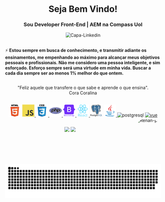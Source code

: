 <h1 align="center"><strong>Seja Bem Vindo!</strong></h1>
<h3 align="center">Sou Developer Front-End | AEM na Compass Uol</h3>
<div align = "center">
<img width="1325" alt="Capa-Linkedin" src="https://github.com/user-attachments/assets/a06c8f8f-e6fe-41d4-b688-c59b6acd32cb">
</div><br>

⚡ **Estou sempre em busca de conhecimento,  e transmitir adiante os ensinamentos, me empenhando ao máximo para alcançar meus objetivos pessoais e profissionais. Não me considero uma pessoa inteligente, e sim esforçado. Esforço sempre será uma virtude em minha vida. Buscar a cada dia sempre ser ao menos 1% melhor do que ontem.**

##

<p align="center"> "Feliz aquele que transfere o que sabe e aprende o que ensina".<br>
    Cora Coralina
 </p>
 
##
  

<div align = "center">
<img src="https://raw.githubusercontent.com/devicons/devicon/master/icons/html5/html5-original-wordmark.svg" alt="html5" width="40" height="40"/> </a> <a href="https://www.java.com" target="_blank"> 
<a href="https://developer.mozilla.org/en-US/docs/Web/JavaScript" target="_blank"> <img src="https://raw.githubusercontent.com/devicons/devicon/master/icons/javascript/javascript-original.svg" alt="javascript" width="40" height="40"/> </a> 
<a href="https://www.w3schools.com/css/" target="_blank"> <img src="https://raw.githubusercontent.com/devicons/devicon/master/icons/css3/css3-original-wordmark.svg" alt="css3" width="40" height="40"/> </a>
<a href="https://www.php.net" target="_blank"> <img src="https://raw.githubusercontent.com/devicons/devicon/master/icons/php/php-original.svg" alt="php" width="40" height="40"/> </a> 
  <a href="https://getbootstrap.com" target="_blank"> 
<img src="https://raw.githubusercontent.com/devicons/devicon/master/icons/bootstrap/bootstrap-plain-wordmark.svg" alt="bootstrap" width="40" height="40"/> </a> 
<a href="https://reactjs.org/" target="_blank"> <img src="https://raw.githubusercontent.com/devicons/devicon/master/icons/react/react-original-wordmark.svg" alt="react" width="40" height="40"/> </a> 
<img src="https://raw.githubusercontent.com/devicons/devicon/master/icons/postgresql/postgresql-original-wordmark.svg" alt="postgresql" width="40" height="40"/> </a> 
<a href="https://www.java.com" target="_blank"> <img src="https://raw.githubusercontent.com/devicons/devicon/master/icons/java/java-original.svg" alt="java" width="40" height="40"/> </a> 
<img src="https://user-images.githubusercontent.com/36648528/153305648-c9dccc2f-a205-4cef-8c40-dea62f59d813.png" alt="postgresql" width="40" height="40"/> </a> 
<a href="https://user-images.githubusercontent.com/36648528/153305648-c9dccc2f-a205-4cef-8c40-dea62f59d813.png" alt="java" width="40" height="40"/> </a> 
  <img align="right" alt="Renan-pic" height="150" style="border-radius:50px;" src="https://user-images.githubusercontent.com/36648528/138820416-d6c4e2a1-9a92-4055-b0dd-af8df3a5d9be.png">
<a href="https://vuejs.org/" target="_blank"> <img src="https://github.com/renanacosta/Ordenacao/assets/36648528/a63cedd0-ec99-48bb-b859-a97c6bb8d463" alt="vue" width="40" height="40"/> </a>
 </div>
 
 ##
 
 
<div align = "center">
    <a href="https://www.linkedin.com/in/renan-acosta/" target="_blank"><img src="https://img.shields.io/badge/-LinkedIn-%230077B5?style=for-the-badge&logo=linkedin&logoColor=white" target="_blank"></a>
    <a href = "mailto:renangomesacosta@gmail.com"><img src="https://img.shields.io/badge/Gmail-D14836?style=for-the-badge&logo=gmail&logoColor=white" target="_blank"></a>
</div>

<picture>
  <source media="(prefers-color-scheme: dark)" srcset="https://raw.githubusercontent.com/renanacosta/renanacosta/output/github-contribution-grid-snake-dark.svg">
  <source media="(prefers-color-scheme: light)" srcset="https://raw.githubusercontent.com/renanacosta/renanacosta/output/github-contribution-grid-snake.svg">
  <img alt="github contribution grid snake animation" src="https://raw.githubusercontent.com/renanacosta/renanacosta/output/github-contribution-grid-snake.svg">
</picture>


